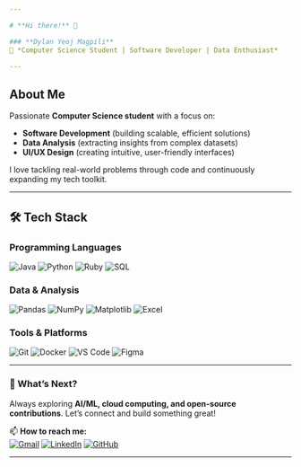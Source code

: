 ```yaml
---

# **Hi there!** 👋  

### **Dylan Yeoj Magpili**  
📍 *Computer Science Student | Software Developer | Data Enthusiast*  

---
```


## **About Me**  
Passionate **Computer Science student** with a focus on:  
- **Software Development** (building scalable, efficient solutions)  
- **Data Analysis** (extracting insights from complex datasets)  
- **UI/UX Design** (creating intuitive, user-friendly interfaces)  

I love tackling real-world problems through code and continuously expanding my tech toolkit.  

---

## **🛠️ Tech Stack**  

### **Programming Languages**  
![Java](https://img.shields.io/badge/Java-ED8B00?style=for-the-badge&logo=openjdk&logoColor=white)
![Python](https://img.shields.io/badge/Python-3776AB?style=for-the-badge&logo=python&logoColor=white)
![Ruby](https://img.shields.io/badge/Ruby-CC342D?style=for-the-badge&logo=ruby&logoColor=white)
![SQL](https://img.shields.io/badge/SQL-4479A1?style=for-the-badge&logo=postgresql&logoColor=white)  

### **Data & Analysis**  
![Pandas](https://img.shields.io/badge/Pandas-150458?style=for-the-badge&logo=pandas&logoColor=white)
![NumPy](https://img.shields.io/badge/NumPy-013243?style=for-the-badge&logo=numpy&logoColor=white)
![Matplotlib](https://img.shields.io/badge/Matplotlib-11557C?style=for-the-badge&logo=matplotlib&logoColor=white)
![Excel](https://img.shields.io/badge/Excel-217346?style=for-the-badge&logo=microsoftexcel&logoColor=white)  

### **Tools & Platforms**  
![Git](https://img.shields.io/badge/Git-F05032?style=for-the-badge&logo=git&logoColor=white)
![Docker](https://img.shields.io/badge/Docker-2496ED?style=for-the-badge&logo=docker&logoColor=white)
![VS Code](https://img.shields.io/badge/VS_Code-007ACC?style=for-the-badge&logo=visualstudiocode&logoColor=white)
![Figma](https://img.shields.io/badge/Figma-F24E1E?style=for-the-badge&logo=figma&logoColor=white)  

---

### **🚀 What’s Next?**  
Always exploring **AI/ML, cloud computing, and open-source contributions**. Let’s connect and build something great!  

📫 **How to reach me:**  
[![Gmail](https://img.shields.io/badge/Gmail-D14836?style=for-the-badge&logo=gmail&logoColor=white)](mailto:yeojmagpili@gmail.com)
[![LinkedIn](https://img.shields.io/badge/LinkedIn-0A66C2?style=for-the-badge&logo=linkedin&logoColor=white)](httpa://www.linkedin.com/in/magpiliyeoj)
[![GitHub](https://img.shields.io/badge/GitHub-181717?style=for-the-badge&logo=github&logoColor=white)](https://github.com/yojiLabs)

---
